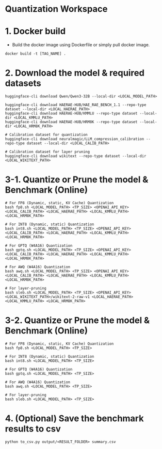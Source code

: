 # Quantization Workspace

# 1. Docker build
- Build the docker image using Dockerfile or simply pull docker image.
```
docker build -t [TAG_NAME] .
```

# 2. Download the model & required datasets
```
huggingface-cli download Qwen/Qwen3-32B --local-dir <LOCAL_MODEL_PATH>

huggingface-cli download HAERAE-HUB/HAE_RAE_BENCH_1.1 --repo-type dataset --local-dir <LOCAL_HAERAE_PATH>
huggingface-cli download HAERAE-HUB/KMMLU --repo-type dataset --local-dir <LOCAL_KMMLU_PATH>
huggingface-cli download HAERAE-HUB/HRM8K --repo-type dataset --local-dir <LOCAL_HRM8K_PATH>

# Calibration dataset for quantization
huggingface-cli download neuralmagic/LLM_compression_calibration --repo-type dataset --local-dir <LOCAL_CALIB_PATH>

# Calibration dataset for layer pruning
huggingface-cli download wikitext --repo-type dataset --local-dir <LOCAL_WIKITEXT_PATH>
```

# 3-1. Quantize or Prune the model & Benchmark (Online)
```
# For FP8 (Dynamic, static, KV Cache) Quantization
bash fp8.sh <LOCAL_MODEL_PATH> <TP_SIZE> <OPENAI_API_KEY> <LOCAL_CALIB_PATH> <LOCAL_HAERAE_PATH> <LOCAL_KMMLU_PATH> <LOCAL_HRM8K_PATH>

# For INT8 (Dynamic, static) Quantization
bash int8.sh <LOCAL_MODEL_PATH> <TP_SIZE> <OPENAI_API_KEY> <LOCAL_CALIB_PATH> <LOCAL_HAERAE_PATH> <LOCAL_KMMLU_PATH> <LOCAL_HRM8K_PATH>

# For GPTQ (W4A16) Quantization
bash gptq.sh <LOCAL_MODEL_PATH> <TP_SIZE> <OPENAI_API_KEY> <LOCAL_CALIB_PATH> <LOCAL_HAERAE_PATH> <LOCAL_KMMLU_PATH> <LOCAL_HRM8K_PATH>

# For AWQ (W4A16) Quantization
bash awq.sh <LOCAL_MODEL_PATH> <TP_SIZE> <OPENAI_API_KEY> <LOCAL_CALIB_PATH> <LOCAL_HAERAE_PATH> <LOCAL_KMMLU_PATH> <LOCAL_HRM8K_PATH>

# For layer-pruning
bash sleb.sh <LOCAL_MODEL_PATH> <TP_SIZE> <OPENAI_API_KEY> <LOCAL_WIKITEXT_PATH>/wikitext-2-raw-v1 <LOCAL_HAERAE_PATH> <LOCAL_KMMLU_PATH> <LOCAL_HRM8K_PATH>
```

# 3-2. Quantize or Prune the model & Benchmark (Online)
```
# For FP8 (Dynamic, static, KV Cache) Quantization
bash fp8.sh <LOCAL_MODEL_PATH> <TP_SIZE>

# For INT8 (Dynamic, static) Quantization
bash int8.sh <LOCAL_MODEL_PATH> <TP_SIZE> 

# For GPTQ (W4A16) Quantization
bash gptq.sh <LOCAL_MODEL_PATH> <TP_SIZE>

# For AWQ (W4A16) Quantization
bash awq.sh <LOCAL_MODEL_PATH> <TP_SIZE>

# For layer-pruning
bash sleb.sh <LOCAL_MODEL_PATH> <TP_SIZE>
```
# 4. (Optional) Save the benchmark results to csv
```
python to_csv.py output/<RESULT_FOLDER> summary.csv
```
